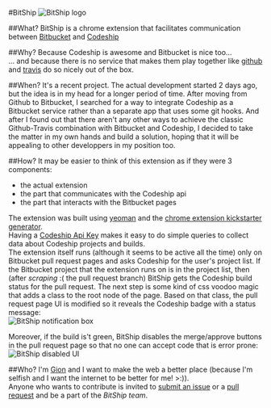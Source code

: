#BitShip
![BitShip logo](https://cloud.githubusercontent.com/assets/810579/8598046/6c409dce-2661-11e5-8e90-6115301b1764.png)

##What?
BitShip is a chrome extension that facilitates communication between [Bitbucket](http://bitbucket.org) and [Codeship](http://codeship.com)

##Why?
Because Codeship is awesome and Bitbucket is nice too...  
... and because there is no service that makes them play together like [github](http://github.com) and [travis](http://travis-ci.org) do so nicely out of the box.

##When?
It's a recent project. The actual development started 2 days ago, but the idea is in my head for a longer period of time.
After moving from Github to Bitbucket, I searched for a way to integrate Codeship as a Bitbucket service rather than a separate app that uses some git hooks. And after I found out that there aren't any other ways to achieve the classic Github-Travis combination with Bitbucket and Codeship, I decided to take the matter in my own hands and build a solution, hoping that it will be appealing to other developpers in my position too.

##How?
It may be easier to think of this extension as if they were 3 components:  
 - the actual extension
 - the part that communicates with the Codeship api
 - the part that interacts with the Bitbucket pages

 The extension was built using [yeoman](http://yeoman.io) and the [chrome extension kickstarter generator](https://github.com/yeoman/generator-chrome-extension).  
 Having a [Codeship Api Key](https://codeship.com/documentation/integrations/api/#get-a-api-key) makes it easy to do simple queries to collect data about Codeship projects and builds.  
 The extension itself runs (although it seems to be active all the time) only on Bitbucket pull request pages and asks Codeship for the user's project list. If the Bitbucket project that the extension runs on is in the project list, then (after *scraping* :( the pull request branch) BitShip gets the Codeship build status for the pull request.
 The next step is some kind of css voodoo magic that adds a class to the root node of the page. Based on that class, the pull request page UI is modified so it reveals the Codeship badge with a status message:  
 ![BitShip notification box](https://cloud.githubusercontent.com/assets/810579/8597770/f8f71132-265f-11e5-8981-de02ae428aa4.png)

 Moreover, if the build is't green, BitShip disables the merge/approve buttons in the pull request page so that no one can accept code that is error prone:  
 ![BitShip disabled UI](https://cloud.githubusercontent.com/assets/810579/8597851/721cb0a8-2660-11e5-9952-6b14919a9aaf.png)

##Who?
I'm [Gion](https://careers.stackoverflow.com/gion) and I want to make the web a better place (because I'm selfish and I want the internet to be better for me! >:)).  
Anyone who wants to contribute is invited to [submit an issue](https://github.com/gion/BitShip/issues/new) or a [pull request](https://github.com/gion/BitShip/compare) and be a part of the  *BitShip team*.  
